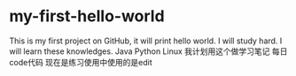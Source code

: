 # my-first-hello-world
This is my first project on GitHub, it will print hello world. I will study hard.
I will learn these knowledges.
Java
Python
Linux
我计划用这个做学习笔记
每日code代码
现在是练习使用中使用的是edit

